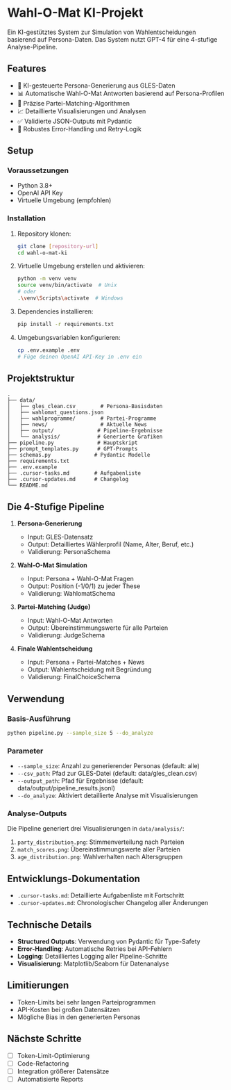 # Wahl-O-Mat KI-Projekt

Ein KI-gestütztes System zur Simulation von Wahlentscheidungen basierend auf Persona-Daten. Das System nutzt GPT-4 für eine 4-stufige Analyse-Pipeline.

## Features

- 🤖 KI-gesteuerte Persona-Generierung aus GLES-Daten
- 📊 Automatische Wahl-O-Mat Antworten basierend auf Persona-Profilen
- 🎯 Präzise Partei-Matching-Algorithmen
- 📈 Detaillierte Visualisierungen und Analysen
- ✅ Validierte JSON-Outputs mit Pydantic
- 🔄 Robustes Error-Handling und Retry-Logik

## Setup

### Voraussetzungen

- Python 3.8+
- OpenAI API Key
- Virtuelle Umgebung (empfohlen)

### Installation

1. Repository klonen:
   ```bash
   git clone [repository-url]
   cd wahl-o-mat-ki
   ```

2. Virtuelle Umgebung erstellen und aktivieren:
   ```bash
   python -m venv venv
   source venv/bin/activate  # Unix
   # oder
   .\venv\Scripts\activate  # Windows
   ```

3. Dependencies installieren:
   ```bash
   pip install -r requirements.txt
   ```

4. Umgebungsvariablen konfigurieren:
   ```bash
   cp .env.example .env
   # Füge deinen OpenAI API-Key in .env ein
   ```

## Projektstruktur

```
.
├── data/
│   ├── gles_clean.csv        # Persona-Basisdaten
│   ├── wahlomat_questions.json
│   ├── wahlprogramme/        # Partei-Programme
│   ├── news/                 # Aktuelle News
│   ├── output/              # Pipeline-Ergebnisse
│   └── analysis/            # Generierte Grafiken
├── pipeline.py              # Hauptskript
├── prompt_templates.py      # GPT-Prompts
├── schemas.py              # Pydantic Modelle
├── requirements.txt
├── .env.example
├── .cursor-tasks.md        # Aufgabenliste
├── .cursor-updates.md      # Changelog
└── README.md
```

## Die 4-Stufige Pipeline

1. **Persona-Generierung**
   - Input: GLES-Datensatz
   - Output: Detailliertes Wählerprofil (Name, Alter, Beruf, etc.)
   - Validierung: PersonaSchema

2. **Wahl-O-Mat Simulation**
   - Input: Persona + Wahl-O-Mat Fragen
   - Output: Position (-1/0/1) zu jeder These
   - Validierung: WahlomatSchema

3. **Partei-Matching (Judge)**
   - Input: Wahl-O-Mat Antworten
   - Output: Übereinstimmungswerte für alle Parteien
   - Validierung: JudgeSchema

4. **Finale Wahlentscheidung**
   - Input: Persona + Partei-Matches + News
   - Output: Wahlentscheidung mit Begründung
   - Validierung: FinalChoiceSchema

## Verwendung

### Basis-Ausführung
```bash
python pipeline.py --sample_size 5 --do_analyze
```

### Parameter
- `--sample_size`: Anzahl zu generierender Personas (default: alle)
- `--csv_path`: Pfad zur GLES-Datei (default: data/gles_clean.csv)
- `--output_path`: Pfad für Ergebnisse (default: data/output/pipeline_results.jsonl)
- `--do_analyze`: Aktiviert detaillierte Analyse mit Visualisierungen

### Analyse-Outputs

Die Pipeline generiert drei Visualisierungen in `data/analysis/`:
1. `party_distribution.png`: Stimmenverteilung nach Parteien
2. `match_scores.png`: Übereinstimmungswerte aller Parteien
3. `age_distribution.png`: Wahlverhalten nach Altersgruppen

## Entwicklungs-Dokumentation

- `.cursor-tasks.md`: Detaillierte Aufgabenliste mit Fortschritt
- `.cursor-updates.md`: Chronologischer Changelog aller Änderungen

## Technische Details

- **Structured Outputs**: Verwendung von Pydantic für Type-Safety
- **Error-Handling**: Automatische Retries bei API-Fehlern
- **Logging**: Detailliertes Logging aller Pipeline-Schritte
- **Visualisierung**: Matplotlib/Seaborn für Datenanalyse

## Limitierungen

- Token-Limits bei sehr langen Parteiprogrammen
- API-Kosten bei großen Datensätzen
- Mögliche Bias in den generierten Personas

## Nächste Schritte

- [ ] Token-Limit-Optimierung
- [ ] Code-Refactoring
- [ ] Integration größerer Datensätze
- [ ] Automatisierte Reports 